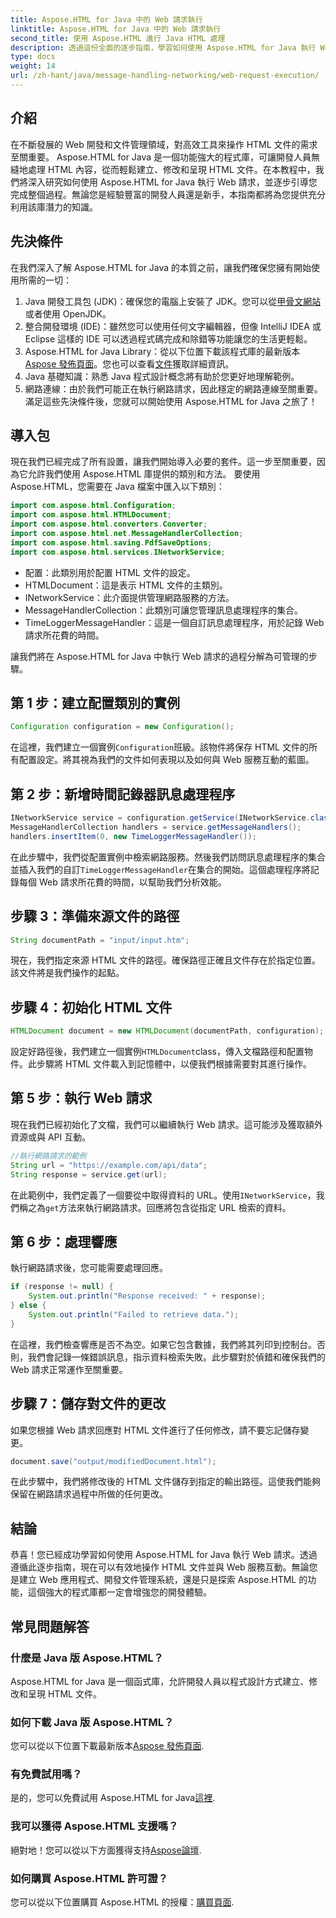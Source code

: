 ```yaml
---
title: Aspose.HTML for Java 中的 Web 請求執行
linktitle: Aspose.HTML for Java 中的 Web 請求執行
second_title: 使用 Aspose.HTML 進行 Java HTML 處理
description: 透過這份全面的逐步指南，學習如何使用 Aspose.HTML for Java 執行 Web 請求。提升您的 HTML 文件管理技能。
type: docs
weight: 14
url: /zh-hant/java/message-handling-networking/web-request-execution/
---
```

## 介紹
在不斷發展的 Web 開發和文件管理領域，對高效工具來操作 HTML 文件的需求至關重要。 Aspose.HTML for Java 是一個功能強大的程式庫，可讓開發人員無縫地處理 HTML 內容，從而輕鬆建立、修改和呈現 HTML 文件。在本教程中，我們將深入研究如何使用 Aspose.HTML for Java 執行 Web 請求，並逐步引導您完成整個過程。無論您是經驗豐富的開發人員還是新手，本指南都將為您提供充分利用該庫潛力的知識。
## 先決條件
在我們深入了解 Aspose.HTML for Java 的本質之前，讓我們確保您擁有開始使用所需的一切：
1.  Java 開發工具包 (JDK)：確保您的電腦上安裝了 JDK。您可以從[甲骨文網站](https://www.oracle.com/java/technologies/javase-jdk11-downloads.html)或者使用 OpenJDK。
2. 整合開發環境 (IDE)：雖然您可以使用任何文字編輯器，但像 IntelliJ IDEA 或 Eclipse 這樣的 IDE 可以透過程式碼完成和除錯等功能讓您的生活更輕鬆。
3.  Aspose.HTML for Java Library：從以下位置下載該程式庫的最新版本[Aspose 發佈頁面](https://releases.aspose.com/html/java/)。您也可以查看[文件](https://reference.aspose.com/html/java/)獲取詳細資訊。
4. Java 基礎知識：熟悉 Java 程式設計概念將有助於您更好地理解範例。
5. 網路連線：由於我們可能正在執行網路請求，因此穩定的網路連線至關重要。
滿足這些先決條件後，您就可以開始使用 Aspose.HTML for Java 之旅了！
## 導入包
現在我們已經完成了所有設置，讓我們開始導入必要的套件。這一步至關重要，因為它允許我們使用 Aspose.HTML 庫提供的類別和方法。
要使用 Aspose.HTML，您需要在 Java 檔案中匯入以下類別：
```java
import com.aspose.html.Configuration;
import com.aspose.html.HTMLDocument;
import com.aspose.html.converters.Converter;
import com.aspose.html.net.MessageHandlerCollection;
import com.aspose.html.saving.PdfSaveOptions;
import com.aspose.html.services.INetworkService;
```

- 配置：此類別用於配置 HTML 文件的設定。
- HTMLDocument：這是表示 HTML 文件的主類別。
- INetworkService：此介面提供管理網路服務的方法。
- MessageHandlerCollection：此類別可讓您管理訊息處理程序的集合。
- TimeLoggerMessageHandler：這是一個自訂訊息處理程序，用於記錄 Web 請求所花費的時間。

讓我們將在 Aspose.HTML for Java 中執行 Web 請求的過程分解為可管理的步驟。
## 第 1 步：建立配置類別的實例
```java
Configuration configuration = new Configuration();
```

在這裡，我們建立一個實例`Configuration`班級。該物件將保存 HTML 文件的所有配置設定。將其視為我們的文件如何表現以及如何與 Web 服務互動的藍圖。
## 第 2 步：新增時間記錄器訊息處理程序
```java
INetworkService service = configuration.getService(INetworkService.class);
MessageHandlerCollection handlers = service.getMessageHandlers();
handlers.insertItem(0, new TimeLoggerMessageHandler());
```

在此步驟中，我們從配置實例中檢索網路服務。然後我們訪問訊息處理程序的集合並插入我們的自訂`TimeLoggerMessageHandler`在集合的開始。這個處理程序將記錄每個 Web 請求所花費的時間，以幫助我們分析效能。
## 步驟 3：準備來源文件的路徑
```java
String documentPath = "input/input.htm";
```

現在，我們指定來源 HTML 文件的路徑。確保路徑正確且文件存在於指定位置。該文件將是我們操作的起點。
## 步驟 4：初始化 HTML 文件
```java
HTMLDocument document = new HTMLDocument(documentPath, configuration);
```

設定好路徑後，我們建立一個實例`HTMLDocument`class，傳入文檔路徑和配置物件。此步驟將 HTML 文件載入到記憶體中，以便我們根據需要對其進行操作。
## 第 5 步：執行 Web 請求
現在我們已經初始化了文檔，我們可以繼續執行 Web 請求。這可能涉及獲取額外資源或與 API 互動。
```java
//執行網路請求的範例
String url = "https://example.com/api/data";
String response = service.get(url);
```

在此範例中，我們定義了一個要從中取得資料的 URL。使用`INetworkService`，我們稱之為`get`方法來執行網路請求。回應將包含從指定 URL 檢索的資料。
## 第 6 步：處理響應
執行網路請求後，您可能需要處理回應。
```java
if (response != null) {
    System.out.println("Response received: " + response);
} else {
    System.out.println("Failed to retrieve data.");
}
```
在這裡，我們檢查響應是否不為空。如果它包含數據，我們將其列印到控制台。否則，我們會記錄一條錯誤訊息，指示資料檢索失敗。此步驟對於偵錯和確保我們的 Web 請求正常運作至關重要。
## 步驟 7：儲存對文件的更改
如果您根據 Web 請求回應對 HTML 文件進行了任何修改，請不要忘記儲存變更。
```java
document.save("output/modifiedDocument.html");
```

在此步驟中，我們將修改後的 HTML 文件儲存到指定的輸出路徑。這使我們能夠保留在網路請求過程中所做的任何更改。
## 結論
恭喜！您已經成功學習如何使用 Aspose.HTML for Java 執行 Web 請求。透過遵循此逐步指南，現在可以有效地操作 HTML 文件並與 Web 服務互動。無論您是建立 Web 應用程式、開發文件管理系統，還是只是探索 Aspose.HTML 的功能，這個強大的程式庫都一定會增強您的開發體驗。
## 常見問題解答
### 什麼是 Java 版 Aspose.HTML？
Aspose.HTML for Java 是一個函式庫，允許開發人員以程式設計方式建立、修改和呈現 HTML 文件。
### 如何下載 Java 版 Aspose.HTML？
您可以從以下位置下載最新版本[Aspose 發佈頁面](https://releases.aspose.com/html/java/).
### 有免費試用嗎？
是的，您可以免費試用 Aspose.HTML for Java[這裡](https://releases.aspose.com/).
### 我可以獲得 Aspose.HTML 支援嗎？
絕對地！您可以從以下方面獲得支持[Aspose論壇](https://forum.aspose.com/c/html/29).
### 如何購買 Aspose.HTML 許可證？
您可以從以下位置購買 Aspose.HTML 的授權：[購買頁面](https://purchase.aspose.com/buy).